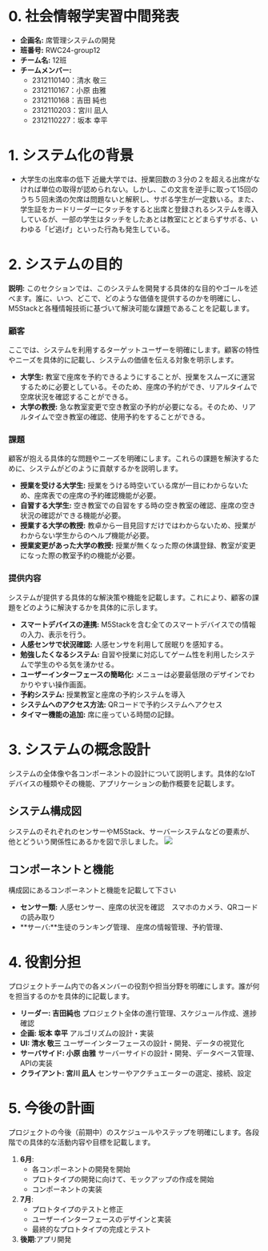 # 0. 社会情報学実習中間発表
  - **企画名:** 席管理システムの開発
  - **班番号:** RWC24-group12
  - **チーム名:** 12班
  - **チームメンバー:**
    - 2312110140：清水 敬三
    - 2312110167：小原 由雅
    - 2312110168：吉田 純也
    - 2312110203：宮川 凪人
    - 2312110227：坂本 幸平
  
# 1. システム化の背景
  - 大学生の出席率の低下
近畿大学では、授業回数の３分の２を超える出席がなければ単位の取得が認められない。しかし、この文言を逆手に取って15回のうち５回未満の欠席は問題ないと解釈し、サボる学生が一定数いる。また、学生証をカードリーダーにタッチをすると出席と登録されるシステムを導入しているが、一部の学生はタッチをしたあとは教室にとどまらずサボる、いわゆる「ピ逃げ」といった行為も発生している。

# 2. システムの目的
**説明:** 
このセクションでは、このシステムを開発する具体的な目的やゴールを述べます。誰に、いつ、どこで、どのような価値を提供するのかを明確にし、M5Stackと各種情報技術に基づいて解決可能な課題であることを記載します。

### 顧客

ここでは、システムを利用するターゲットユーザーを明確にします。顧客の特性やニーズを具体的に記載し、システムの価値を伝える対象を明示します。

  - **大学生:** 教室で座席を予約できるようにすることが、授業をスムーズに運営するために必要としている。そのため、座席の予約ができ、リアルタイムで空席状況を確認することができる。
  - **大学の教授:** 急な教室変更で空き教室の予約が必要になる。そのため、リアルタイムで空き教室の確認、使用予約をすることができる。

### 課題

顧客が抱える具体的な問題やニーズを明確にします。これらの課題を解決するために、システムがどのように貢献するかを説明します。

  - **授業を受ける大学生:** 授業をうける時空いている席が一目にわからないため、座席表での座席の予約確認機能が必要。
  - **自習する大学生:** 空き教室での自習をする時の空き教室の確認、座席の空き状況の確認ができる機能が必要。
  - **授業する大学の教授:** 教卓から一目見回すだけではわからないため、授業がわからない学生からのヘルプ機能が必要。
  - **授業変更があった大学の教授:** 授業が無くなった際の休講登録、教室が変更になった際の教室予約の機能が必要。

### 提供内容


システムが提供する具体的な解決策や機能を記載します。これにより、顧客の課題をどのように解決するかを具体的に示します。

  - **スマートデバイスの連携:** M5Stackを含む全てのスマートデバイスでの情報の入力、表示を行う。
  - **人感センサで状況確認:** 人感センサを利用して居眠りを感知する。
  - **勉強したくなるシステム:** 自習や授業に対応してゲーム性を利用したシステムで学生のやる気を湧かせる。
  - **ユーザーインターフェースの簡略化:** メニューは必要最低限のデザインでわかりやすい操作画面。
  - **予約システム:** 授業教室と座席の予約システムを導入
  - **システムへのアクセス方法:** QRコードで予約システムへアクセス
  - **タイマー機能の追加:** 席に座っている時間の記録。



# 3. システムの概念設計
 システムの全体像や各コンポーネントの設計について説明します。具体的なIoTデバイスの種類やその機能、アプリケーションの動作概要を記載します。

## システム構成図
 システムのそれぞれのセンサーやM5Stack、サーバーシステムなどの要素が、他とどういう関係性にあるかを図で示しました。
![](2024-06-03-18-47-12.png)

## コンポーネントと機能
 構成図にあるコンポーネントと機能を記載して下さい

- **センサー類:** 人感センサー、座席の状況を確認　スマホのカメラ、QRコードの読み取り
- **サーバ:**生徒のランキング管理、 座席の情報管理、予約管理、

# 4. 役割分担
プロジェクトチーム内での各メンバーの役割や担当分野を明確にします。誰が何を担当するのかを具体的に記載します。

  - **リーダー: 吉田純也** プロジェクト全体の進行管理、スケジュール作成、進捗確認
  - **企画: 坂本 幸平** アルゴリズムの設計・実装
  - **UI: 清水 敬三** ユーザーインターフェースの設計・開発、データの視覚化
  - **サーバサイド: 小原 由雅** サーバーサイドの設計・開発、データベース管理、APIの実装
  - **クライアント: 宮川 凪人** センサーやアクチュエーターの選定、接続、設定

# 5. 今後の計画
 プロジェクトの今後（前期中）のスケジュールやステップを明確にします。各段階での具体的な活動内容や目標を記載します。


  1. **6月**:
     - 各コンポーネントの開発を開始
     - プロトタイプの開発に向けて、モックアップの作成を開始
     - コンポーネントの実装
  2. **7月**:
     - プロトタイプのテストと修正
     - ユーザーインターフェースのデザインと実装
     - 最終的なプロトタイプの完成とテスト
  3. **後期**:アプリ開発
